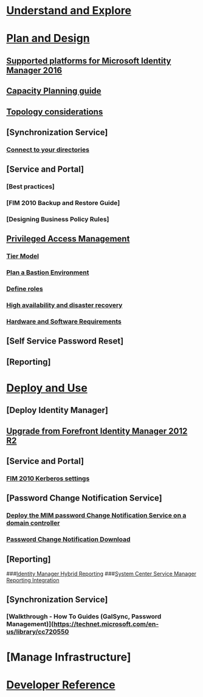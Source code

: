 # [Understand and Explore](/microsoft-identity-manager/understand-explore/microsoft-identity-manager-2016)
# [Plan and Design](/microsoft-identity-manager/plan-design/microsoft-identity-manager-2016-supported-platforms)
## [Supported platforms for Microsoft Identity Manager 2016](/microsoft-identity-manager/PlanDesign/microsoft-identity-manager-2016-supported-platforms.md)
## [Capacity Planning guide](/microsoft-identity-manager/PlanDesign/capacity-planning-guide.md)
## [Topology considerations](/microsoft-identity-manager/PlanDesign/topology-considerations.md)
## [Synchronization Service]
### [Connect to your directories](/microsoft-identity-manager/plan-design/supported-management-agents.md)
## [Service and Portal]
### [Best practices]
### [FIM 2010 Backup and Restore Guide]
### [Designing Business Policy Rules]
##  [Privileged Access Management](/microsoft-identity-manager/pam/environment-overview.md)
### [Tier Model](/microsoft-identity-manager/pam/tier-model-for-partitioning-administrative-privileges.md)
### [Plan a Bastion Environment](/microsoft-identity-manager/pam/planning-bastion-environment.md)
### [Define roles](/microsoft-identity-manager/pam/defining-roles-for-pam.md)
### [High availability and disaster recovery](/microsoft-identity-manager/pam/high-availability-disaster-recovery-considerations-bastion-environment.md)
### [Hardware and Software Requirements](/microsoft-identity-manager/pam/hardware-software-requirements.md)
## [Self Service Password Reset]
## [Reporting]
# [Deploy and Use](/microsoft-identity-manager/deploy-use/microsoft-identity-manager-deploy)
## [Deploy Identity Manager]
## [Upgrade from Forefront Identity Manager 2012 R2](/microsoft-identity-manager/deploy-use/microsoft-identity-manager-2016-upgrade-from-fim-2010-r2.md)
## [Service and Portal]
### [FIM 2010 Kerberos settings](https://technet.microsoft.com/en-us/library/jj134299)
## [Password Change Notification Service]
### [Deploy the MIM password Change Notification Service on a domain controller](/microsoft-identity-manager/deploy-use/deploying-mim-password-change-notification-service-on-domain-controller.md)
### [Password Change Notification Download](https://www.microsoft.com/en-us/download/details.aspx?id=19495)
## [Reporting]
###[Identity Manager Hybrid Reporting](/microsoft-identity-manager/deploy-use/working-with-identity-manager-hybrid-reporting.md)
###[System Center Service Manager Reporting Integration](https://technet.microsoft.com/en-us/library/jj133845)
## [Synchronization Service]
### [Walkthrough - How To Guides (GalSync, Password Management)](https://technet.microsoft.com/en-us/library/cc720550
# [Manage Infrastructure]
# [Developer Reference](/microsoft-identity-manager/reference/microsoft-identity-manager-2016-developer-reference)
